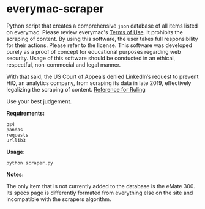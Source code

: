 # everymac-scraper

Python script that creates a comprehensive `json` database of all items listed on everymac. Please review everymac's [Terms of Use](https://everymac.com/articles/admin/termsofuse.html). It prohibits the scraping of content. By using this software, the user takes full responsibility for their actions. Please refer to the license. This software was developed purely as a proof of concept for educational purposes regarding web security. Usage of this software should be conducted in an ethical, respectful, non-commecial and legal manner.

With that said, the US Court of Appeals denied LinkedIn’s request to prevent HiQ, an analytics company, from scraping its data in late 2019, effectively legalizing the scraping of content. [Reference for Ruling](https://parsers.me/us-court-fully-legalized-website-scraping-and-technically-prohibited-it/)

Use your best judgement.

__Requirements:__
```
bs4
pandas
requests
urllib3
```

__Usage:__
```
python scraper.py
```

__Notes:__

The only item that is not currently added to the database is the eMate 300. Its specs page is differently formated from everything else on the site and incompatible with the scrapers algorithm.
